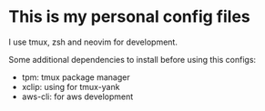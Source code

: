 # This is my personal config files

I use tmux, zsh and neovim for development.

Some additional dependencies to install before using this configs:
 - tpm: tmux package manager
 - xclip: using for tmux-yank
 - aws-cli: for aws development
